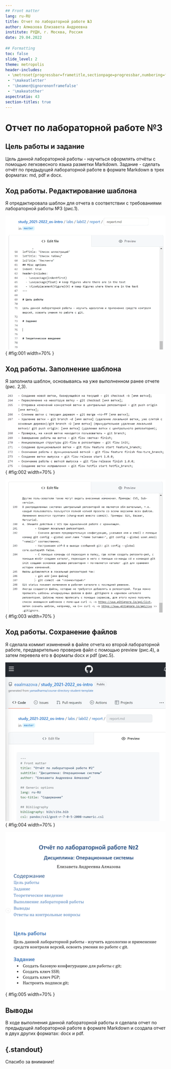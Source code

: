 ```yaml
---
## Front matter
lang: ru-RU
title: Отчет по лабораторной работе №3
author: Алмазова Елизавета Андреевна
institute: РУДН, г. Москва, Россия
date: 29.04.2022

## Formatting
toc: false
slide_level: 2
theme: metropolis
header-includes: 
 - \metroset{progressbar=frametitle,sectionpage=progressbar,numbering=fraction}
 - '\makeatletter'
 - '\beamer@ignorenonframefalse'
 - '\makeatother'
aspectratio: 43
section-titles: true
---
```


# Отчет по лабораторной работе №3

## Цель работы и задание

Цель данной лабораторной работы - научиться оформлять отчёты с помощью легковесного языка разметки Markdown.
Задание - сделать отчёт по предыдущей лабораторной работе в формате Markdown в трех форматах: md, pdf и docx.

## Ход работы. Редактирование шаблона

Я отредактировала шаблон для отчета в соответствии с требованиями лабораторной работы №3 (рис.1).

![Рисунок 1 - Редактирование шаблона.](image/1.png){ #fig:001 width=70% }

## Ход работы. Заполнение шаблона

Я заполнила шаблон, основываясь на уже выполненном ранее отчете (рис. 2,3).

![Рисунок 2 - Создание списка команд git.](image/2.png){ #fig:002 width=70% }

![Рисунок 3 - Процесс работы над оформлением.](image/3.png){ #fig:003 width=70% }

## Ход работы. Сохранение файлов

Я сделала коммит изменений в файле отчета ко второй лабораторной работе, предварительно проверив файл с помощью preview (рис.4), а затем перевела его в форматы docx и pdf (рис.5).

![Рисунок 4 - Preview report.md](image/4.png){ #fig:004 width=70% }

![Рисунок 5 - Скриншот части готового файла report.pdf](image/5.png){ #fig:005 width=70% }

## Выводы

В ходе выполнения данной лабораторной работы я сделала отчет по предыдущей лабораторной работе в формате Markdown и создала отчет в двух других форматах: docx и pdf.

## {.standout}

Спасибо за внимание!
